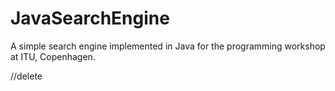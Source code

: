 # JavaSearchEngine
A simple search engine implemented in Java for the programming workshop at ITU, Copenhagen.

//delete